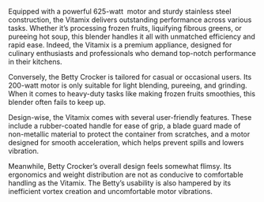 Equipped with a powerful 625-watt  motor and sturdy stainless steel construction, the Vitamix delivers outstanding performance across various tasks. Whether it’s processing frozen fruits, liquifying fibrous greens, or pureeing hot soup, this blender handles it all with unmatched efficiency and rapid ease. Indeed, the Vitamix is a premium appliance, designed for culinary enthusiasts and professionals who demand top-notch performance in their kitchens. 

Conversely, the Betty Crocker is tailored for casual or occasional users. Its 200-watt motor is only suitable for light blending, pureeing, and grinding. When it comes to heavy-duty tasks like making frozen fruits smoothies, this blender often fails to keep up. 

Design-wise, the Vitamix comes with several user-friendly features. These include a rubber-coated handle for ease of grip, a blade guard made of non-metallic material to protect the container from scratches, and a motor designed for smooth acceleration, which helps prevent spills and lowers vibration.

Meanwhile, Betty Crocker’s overall design feels somewhat flimsy. Its ergonomics and weight distribution are not as conducive to comfortable handling as the Vitamix. The Betty’s usability is also hampered by its inefficient vortex creation and uncomfortable motor vibrations.